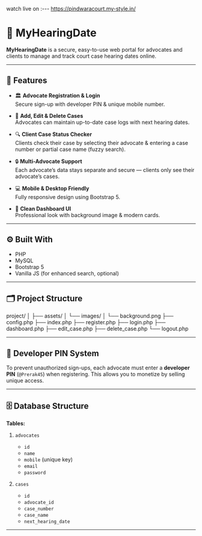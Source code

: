 watch live on :---  https://pindwaracourt.my-style.in/

# 📌 MyHearingDate

**MyHearingDate** is a secure, easy-to-use web portal for advocates and clients to manage and track court case hearing dates online.

---

## 🚀 Features

- 🏛️ **Advocate Registration & Login**  
  Secure sign-up with developer PIN & unique mobile number.

- 📅 **Add, Edit & Delete Cases**  
  Advocates can maintain up-to-date case logs with next hearing dates.

- 🔍 **Client Case Status Checker**  
  Clients check their case by selecting their advocate & entering a case number or partial case name (fuzzy search).

- 🔒 **Multi-Advocate Support**  
  Each advocate’s data stays separate and secure — clients only see their advocate’s cases.

- 💻 **Mobile & Desktop Friendly**  
  Fully responsive design using Bootstrap 5.

- 🎨 **Clean Dashboard UI**  
  Professional look with background image & modern cards.

---

## ⚙️ Built With

- PHP
- MySQL
- Bootstrap 5
- Vanilla JS (for enhanced search, optional)

---

## 🗂️ Project Structure

project/
│
├── assets/
│ └── images/
│ └── background.png
├── config.php
├── index.php
├── register.php
├── login.php
├── dashboard.php
├── edit_case.php
├── delete_case.php
└── logout.php


---

## 🔑 Developer PIN System

To prevent unauthorized sign-ups, each advocate must enter a **developer PIN** (`@Prerak45`) when registering. This allows you to monetize by selling unique access.

---

## 🗄️ Database Structure

**Tables:**

1. `advocates`  
   - `id`
   - `name`
   - `mobile` (unique key)
   - `email`
   - `password`

2. `cases`  
   - `id`
   - `advocate_id`
   - `case_number`
   - `case_name`
   - `next_hearing_date`

---
